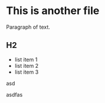 # This is another file

Paragraph of text.

## H2

- list item 1
- list item 2
- list item 3

asd


asdfas
